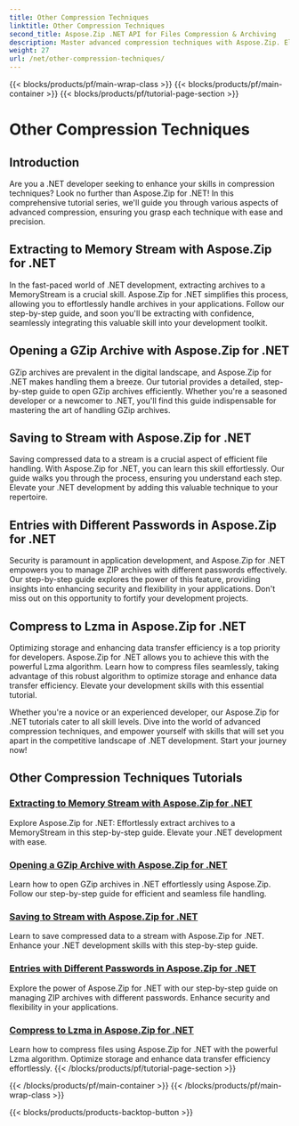 ```yaml
---
title: Other Compression Techniques
linktitle: Other Compression Techniques
second_title: Aspose.Zip .NET API for Files Compression & Archiving
description: Master advanced compression techniques with Aspose.Zip. Elevate your development skills, from extracting to memory stream to optimizing storage with Lzma compression.
weight: 27
url: /net/other-compression-techniques/
---
```


{{< blocks/products/pf/main-wrap-class >}}
{{< blocks/products/pf/main-container >}}
{{< blocks/products/pf/tutorial-page-section >}}

# Other Compression Techniques


## Introduction

Are you a .NET developer seeking to enhance your skills in compression techniques? Look no further than Aspose.Zip for .NET! In this comprehensive tutorial series, we'll guide you through various aspects of advanced compression, ensuring you grasp each technique with ease and precision.

## Extracting to Memory Stream with Aspose.Zip for .NET

In the fast-paced world of .NET development, extracting archives to a MemoryStream is a crucial skill. Aspose.Zip for .NET simplifies this process, allowing you to effortlessly handle archives in your applications. Follow our step-by-step guide, and soon you'll be extracting with confidence, seamlessly integrating this valuable skill into your development toolkit.

## Opening a GZip Archive with Aspose.Zip for .NET

GZip archives are prevalent in the digital landscape, and Aspose.Zip for .NET makes handling them a breeze. Our tutorial provides a detailed, step-by-step guide to open GZip archives efficiently. Whether you're a seasoned developer or a newcomer to .NET, you'll find this guide indispensable for mastering the art of handling GZip archives.

## Saving to Stream with Aspose.Zip for .NET

Saving compressed data to a stream is a crucial aspect of efficient file handling. With Aspose.Zip for .NET, you can learn this skill effortlessly. Our guide walks you through the process, ensuring you understand each step. Elevate your .NET development by adding this valuable technique to your repertoire.

## Entries with Different Passwords in Aspose.Zip for .NET

Security is paramount in application development, and Aspose.Zip for .NET empowers you to manage ZIP archives with different passwords effectively. Our step-by-step guide explores the power of this feature, providing insights into enhancing security and flexibility in your applications. Don't miss out on this opportunity to fortify your development projects.

## Compress to Lzma in Aspose.Zip for .NET

Optimizing storage and enhancing data transfer efficiency is a top priority for developers. Aspose.Zip for .NET allows you to achieve this with the powerful Lzma algorithm. Learn how to compress files seamlessly, taking advantage of this robust algorithm to optimize storage and enhance data transfer efficiency. Elevate your development skills with this essential tutorial.

Whether you're a novice or an experienced developer, our Aspose.Zip for .NET tutorials cater to all skill levels. Dive into the world of advanced compression techniques, and empower yourself with skills that will set you apart in the competitive landscape of .NET development. Start your journey now!
## Other Compression Techniques Tutorials
### [Extracting to Memory Stream with Aspose.Zip for .NET](./extract-to-memory-stream/)
Explore Aspose.Zip for .NET: Effortlessly extract archives to a MemoryStream in this step-by-step guide. Elevate your .NET development with ease.
### [Opening a GZip Archive with Aspose.Zip for .NET](./open-gzip-archive/)
Learn how to open GZip archives in .NET effortlessly using Aspose.Zip. Follow our step-by-step guide for efficient and seamless file handling.
### [Saving to Stream with Aspose.Zip for .NET](./save-to-stream/)
Learn to save compressed data to a stream with Aspose.Zip for .NET. Enhance your .NET development skills with this step-by-step guide.
### [Entries with Different Passwords in Aspose.Zip for .NET](./entries-with-different-passwords/)
Explore the power of Aspose.Zip for .NET with our step-by-step guide on managing ZIP archives with different passwords. Enhance security and flexibility in your applications. 
### [Compress to Lzma in Aspose.Zip for .NET](./compress-to-lzma/)
Learn how to compress files using Aspose.Zip for .NET with the powerful Lzma algorithm. Optimize storage and enhance data transfer efficiency effortlessly.
{{< /blocks/products/pf/tutorial-page-section >}}

{{< /blocks/products/pf/main-container >}}
{{< /blocks/products/pf/main-wrap-class >}}

{{< blocks/products/products-backtop-button >}}
